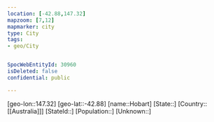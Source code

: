 ```yaml
---
location: [-42.88,147.32]
mapzoom: [7,12] 
mapmarker: city 
type: City
tags:
- geo/City


SpocWebEntityId: 30960
isDeleted: false
confidential: public

---
```

[geo-lon::147.32]
[geo-lat::-42.88]
[name::Hobart]
[State::]
[Country::[[Australia]]]
[StateId::]
[Population::]
[Unknown::]

